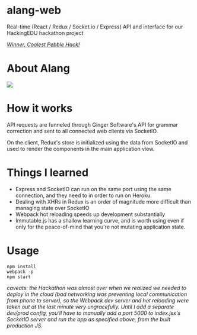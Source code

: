 # alang-web
Real-time (React / Redux / Socket.io / Express) API and interface for our HackingEDU hackathon project

*[Winner, Coolest Pebble Hack!](http://devpost.com/software/alang)*

# About Alang
![](http://challengepost-s3-challengepost.netdna-ssl.com/photos/production/software_photos/000/312/730/datas/gallery.jpg)

# How it works
API requests are funneled through Ginger Software's API for grammar correction and sent to all connected web clients via SocketIO.

On the client, Redux's store is initialized using the data from SocketIO and used to render the components in the main application view.

# Things I learned
  * Express and SocketIO can run on the same port using the same connection, and they need to in order to run on Heroku.
  * Dealing with XHRs in Redux is an order of magnitude more difficult than managing state over SocketIO
  * Webpack hot reloading speeds up development substantially
  * Immutable.js has a shallow learning curve, and is worth using even if only for the peace-of-mind that you're not mutating application state.
  
# Usage
```
npm install
webpack -p
npm start
```

_caveats: the Hackathon was almost over when we realized we needed to deploy in the cloud (bad networking was preventing local communication from phone to server), so the Webpack dev server and hot reloading were taken out at the last minute very ungracefully.  Until I add a separate dev/prod config, you'll have to manually add a port 5000 to index.jsx's SocketIO server and run the app as specified above, from the built production JS._


